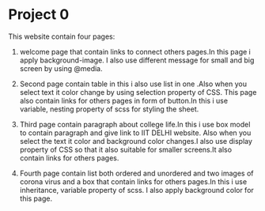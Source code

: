 # Project 0

This website contain four pages:
1. welcome page that contain links to connect others pages.In this page i apply background-image. I also use different message for small and big screen by using @media.

2. Second page contain table in this i also use list in one <td>.Also when you select text it color change by using selection property of CSS. This page also contain links for others pages in form of button.In this i use variable, nesting property of scss for styling the sheet.

3. Third page contain paragraph about college life.In this i use box model to contain paragraph and give link to IIT DELHI website. Also when you select the text it color and background color changes.I also use display property of CSS so that it also suitable for smaller screens.It also contain links for others pages.

4. Fourth page contain list both ordered and unordered and two images of corona virus and a box that contain links for others pages.In this i use inheritance, variable property of scss. I also apply background color for this page.  
